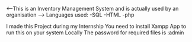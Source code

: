 <--This is an Inventory Management System and is actually used by an organisation -->
Languages used:
   -SQL
   -HTML 
   -php


I made this Project during my Internship
You need to install Xampp App to run this on your system Locally
The password for required files is :admin
